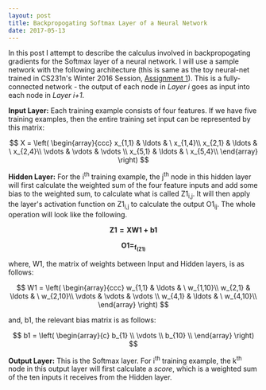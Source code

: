```yaml
---
layout: post
title: Backpropogating Softmax Layer of a Neural Network
date: 2017-05-13
---
```

In this post I attempt to describe the calculus involved in backpropogating gradients for the Softmax layer of a neural network. I will use a sample network with the following architecture (this is same as the toy neural-net trained in CS231n's Winter 2016 Session, [Assignment 1](http://cs231n.github.io/assignments2016/assignment1/)). This is a fully-connected network - the output of each node in _Layer i_ goes as input into each node in _Layer i+1_.

**Input Layer:** Each training example consists of four features. If we have five training examples, then the entire training set input can be represented by this matrix:

$$
X = \left( \begin{array}{ccc}
x_{1,1} & \ldots & \ x_{1,4}\\
x_{2,1} & \ldots & \ x_{2,4}\\
\vdots & \vdots & \vdots \\
x_{5,1} & \ldots & \ x_{5,4}\\
\end{array} \right)
$$

**Hidden Layer:** For the i<sup>th</sup> training example, the j<sup>th</sup> node in this hidden layer will first calculate the weighted sum of the four feature inputs and add some bias to the weighted sum, to calculate what is called Z1<sub>i,j</sub>. It will then apply the layer's activation function on Z1<sub>i,j</sub> to calculate the output O1<sub>ij</sub>. The whole operation will look like the following.

$$
\mathbf{Z1 = XW1 + b1}
$$

$$
\mathbf{O1 = _f_(Z1)}
$$

where, W1, the matrix of weights between Input and Hidden layers, is as follows:

$$
W1 = \left( \begin{array}{ccc}
w_{1,1} & \ldots & \ w_{1,10}\\
w_{2,1} & \ldots & \ w_{2,10}\\
\vdots & \vdots & \vdots \\
w_{4,1} & \ldots & \ w_{4,10}\\
\end{array} \right)
$$

and, b1, the relevant bias matrix is as follows:

$$
b1 = \left( \begin{array}{c}
b_{1} \\
\vdots \\
b_{10} \\
\end{array} \right)
$$

**Output Layer:** This is the Softmax layer. For i<sup>th</sup> training example, the k<sup>th</sup> node in this output layer will first calculate a _score_, which is a weighted sum of the ten inputs it receives from the Hidden layer.







